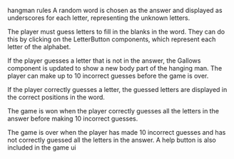 hangman rules
A random word is chosen as the answer and displayed as underscores for each letter, representing the unknown letters.

The player must guess letters to fill in the blanks in the word. They can do this by clicking on the LetterButton components, which represent each letter of the alphabet.

If the player guesses a letter that is not in the answer, the Gallows component is updated to show a new body part of the hanging man. The player can make up to 10 incorrect guesses before the game is over.

If the player correctly guesses a letter, the guessed letters are displayed in the correct positions in the word.

The game is won when the player correctly guesses all the letters in the answer before making 10 incorrect guesses.

The game is over when the player has made 10 incorrect guesses and has not correctly guessed all the letters in the answer. A help button is also included in the game ui
